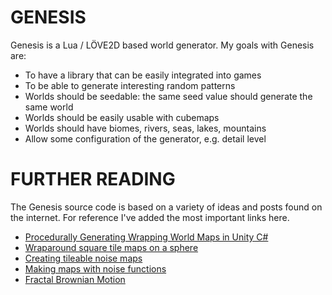 # GENESIS

Genesis is a Lua / LÖVE2D based world generator. My goals with Genesis are:

* To have a library that can be easily integrated into games
* To be able to generate interesting random patterns
* Worlds should be seedable: the same seed value should generate the same world
* Worlds should be easily usable with cubemaps
* Worlds should have biomes, rivers, seas, lakes, mountains
* Allow some configuration of the generator, e.g. detail level

# FURTHER READING

The Genesis source code is based on a variety of ideas and posts found on the 
internet. For reference I've added the most important links here.

* [Procedurally Generating Wrapping World Maps in Unity C#][0]
* [Wraparound square tile maps on a sphere][1]
* [Creating tileable noise maps][2]
* [Making maps with noise functions][3]
* [Fractal Brownian Motion][4]

[0]: http://www.jgallant.com/procedurally-generating-wrapping-world-maps-in-unity-csharp-part-1
[1]: https://www.redblobgames.com/x/1938-square-tiling-of-sphere/
[2]: https://ronvalstar.nl/creating-tileable-noise-maps
[3]: https://www.redblobgames.com/maps/terrain-from-noise/
[4]: https://thebookofshaders.com/13/

